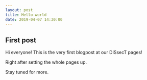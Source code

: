 ```yaml
---
layout: post
title: Hello world
date: 2019-04-07 14:30:00
---
```


## First post

Hi everyone! This is the very first blogpost at our DISsecT pages!

Right after setting the whole pages up.

Stay tuned for more.
